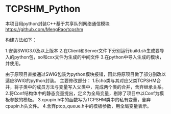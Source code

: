 # TCPSHM_Python
本项目用python封装C++基于共享队列网络通信模块 https://github.com/MengRao/tcpshm

构建方法如下：

1.安装SWIG3.0及以上版本
2.在Client和Server文件下分别运行build.sh生成要导入的python包，so和cxx文件为生成的中间文件
3.在python中导入生成的模块，并使用。

由于原项目直接通过SWIG包装为python模块报错，因此将原项目做了部分删改以适应SWIG的python封装。
主要修改部分：
  1.Echo类与其对应父类TCPSHM合并，将子类中的成员方法与变量写入父类中，完成两个类的合并，舍弃继承关系。
  2.将Conf结构体中的静态变量提出，定义为全局变量，剔除了项目中以Conf为模板参数的模板。
  3.cpupin.h中的函数写为TCPSHM类中的私有变量，舍弃cpupin.h头文件。
  4.舍弃ptcp_queue.h中的模板参数，用全局变量表示。 
